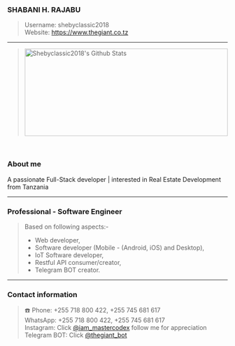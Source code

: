 ### SHABANI H. RAJABU
> Username: shebyclassic2018 <br>
> Website: https://www.thegiant.co.tz

-----

> <img width=100% height=200px alt="Shebyclassic2018's Github Stats" src="https://github-readme-stats.vercel.app/api?username=shebyclassic2018&show_icons=true&hide_border=true&count_private=true" />  
<br>

### About me
A passionate Full-Stack developer | interested in Real Estate Development  from Tanzania




-----



### Professional - Software Engineer
> Based on following aspects:-
>  * Web developer,
>  * Software developer (Mobile - (Android, iOS) and Desktop),
>  * IoT Software developer,
>  * Restful API consumer/creator,
>  * Telegram BOT creator.





-----


### Contact information
> ☎️ Phone: +255 718 800 422, +255 745 681 617 <br>
WhatsApp: +255 718 800 422, +255 745 681 617 <br>
Instagram: Click [@iam_mastercodex](https://www.instagram.com/iam_mastercodex/) follow me for appreciation<br>
Telegram BOT: Click [@thegiant_bot](http://t.me/iam_thegiant_bot)









 


